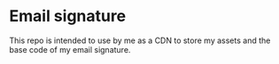 # Email signature

This repo is intended to use by me as a CDN to store my assets and the base code of my email signature.
